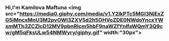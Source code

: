 ### Hi,I'm Kamilova Maftuna <img src="https://media0.giphy.com/media/v1.Y2lkPTc5MGI3NjExZG5iMncxMnU3M2pvOWI3ZXV5d2h5OHVoZDE0NWdoYncxYWxmMTh3ZCZlcD12MV9pbnRlcm5hbF9naWZfYnlfaWQmY3Q9cw/gM5qFksULw54NMWyry/giphy.gif"  width:"30px">
